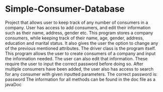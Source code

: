 # Simple-Consumer-Database
Project that allows user to keep track of any number of consumers in a company. User has access to add consumers, and edit their information such as their name, address, gender etc.
This program stores a company consumers, while keeping track of their name, age, gender, address, education and marital status. It also gives the
user the option to change any of the previous mentioned attributes.
The driver class is the program itself. This program allows the user to create consumers of a company and input 
the information needed. The user can also edit that information. These require the user to input the correct password before doing so.
After multiple consumers have been added, the user also has access to search for any consumer with given inputted parameters.
The correct password is: password
The information for all methods can be found in the doc file as a javaDoc
